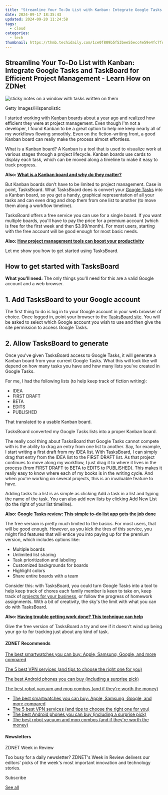 ```yaml
---
title: "Streamline Your To-Do List with Kanban: Integrate Google Tasks and TaskBoard for Efficient Project Management - Learn How on ZDNet"
date: 2024-09-17 18:35:43
updated: 2024-09-20 11:24:58
tags:
  - cloud
categories:
  - tech
thumbnail: https://thmb.techidaily.com/1ce0f809b5f53bee55ecc4e59e4fc7fd703e674d56363d25b6490a7057e74118.jpg
---
```


## Streamline Your To-Do List with Kanban: Integrate Google Tasks and TaskBoard for Efficient Project Management - Learn How on ZDNet

![sticky notes on a window with tasks written on them](https://www.zdnet.com/a/img/resize/3f49ba66eb9f55cd3fbe5309b2d97d846faa2527/2023/05/04/3064b5bb-bb2a-4d31-bf69-930b12a479c6/gettyimages-1398717779.jpg?auto=webp&width=1280)

Getty Images/Hispanolistic

I started [working with Kanban boards](https://www.zdnet.com/home-and-office/work-life/what-is-a-kanban-board-and-why-do-they-matter/) about a year ago and realized how efficient they were at project management. Even though I'm not a developer, I found Kanban to be a great option to help me keep nearly all of my workflows flowing smoothly. Even on the fiction-writing front, a good Kanban board can really make the process almost effortless.

What is a Kanban board? A Kanban is a tool that is used to visualize work at various stages through a project lifecycle. Kanban boards use cards to display each task, which can be moved along a timeline to make it easy to track progress.

**Also: [What is a Kanban board and why do they matter?](https://www.zdnet.com/home-and-office/work-life/what-is-a-kanban-board-and-why-do-they-matter/)**

But Kanban boards don't have to be limited to project management. Case in point, TasksBoard. What TasksBoard does is convert your [Google Tasks](https://www.zdnet.com/article/microsoft-to-do-vs-google-tasks-the-best-list-manager-app-for-you/) into a Kanban board, so you get a handy, graphical representation of all your tasks and can even drag and drop them from one list to another (to move them along a workflow timeline). 

TasksBoard offers a free service you can use for a single board. If you want multiple boards, you'll have to pay the price for a premium account (which is free for the first week and then $3.99/month). For most users, starting with the free account will be good enough for most basic needs. 

**Also: [How project management tools can boost your productivity](https://www.zdnet.com/home-and-office/work-life/what-is-a-project-management-tool-and-can-it-help-you-be-more-productive/)**

Let me show you how to get started using TasksBoard. 

##  How to get started with TasksBoard 

**What you'll need:** The only things you'll need for this are a valid Google account and a web browser.

## 1\. Add TasksBoard to your Google account

The first thing to do is log in to your Google account in your web browser of choice. Once logged in, point your browser to the [TasksBoard site](https://tasksboard.com). You will be asked to select which Google account you wish to use and then give the site permission to access Google Tasks. 

## 2\. Allow TasksBoard to generate

Once you've given TasksBoard access to Google Tasks, it will generate a Kanban board from your current Google Tasks. What this will look like will depend on how many tasks you have and how many lists you've created in Google Tasks.

For me, I had the following lists (to help keep track of fiction writing):

* IDEA
* FIRST DRAFT
* BETA
* EDITS
* PUBLISHED

That translated to a usable Kanban board.

TasksBoard converted my Google Tasks lists into a proper Kanban board.

The really cool thing about TasksBoard that Google Tasks cannot compete with is the ability to drag an entry from one list to another. Say, for example, I start writing a first draft from my IDEA list. With TasksBoard, I can simply drag that entry from the IDEA list to the FIRST DRAFT list. As that project continues to move along my workflow, I just drag it to where it lives in the process (from FIRST DRAFT to BETA to EDITS to PUBLISHED). This makes it really easy to know where each of my books is in the writing cycle. And when you're working on several projects, this is an invaluable feature to have. 

Adding tasks to a list is as simple as clicking Add a task in a list and typing the name of the task. You can also add new lists by clicking Add New List (to the right of your list timeline). 

**Also:** [**Google Tasks review: This simple to-do list app gets the job done**](https://www.zdnet.com/article/google-tasks-review/)

The free version is pretty much limited to the basics. For most users, that will be good enough. However, as you kick the tires of this service, you might find features that will entice you into paying up for the premium version, which includes options like: 

* Multiple boards
* Unlimited list sharing
* Task prioritization and labeling
* Customized backgrounds for boards
* Highlight colors
* Share entire boards with a team

Consider this: with TasksBoard, you could turn Google Tasks into a tool to help keep track of chores each family member is keen to take on, keep track of [projects for your business](https://www.zdnet.com/article/project-management-how-to-cope-with-massive-uncertainty-and-still-get-stuff-done/), or follow the progress of homework assignments. With a bit of creativity, the sky's the limit with what you can do with TasksBoard. 

**Also: [Having trouble getting work done? This technique can help](https://www.zdnet.com/education/professional-development/pomodoro-technique/)**

Give the free version of TasksBoard a try and see if it doesn't wind up being your go-to for tracking just about any kind of task. 

#### **ZDNET** Recommends

[The best smartwatches you can buy: Apple, Samsung, Google, and more compared](https://www.zdnet.com/article/best-smartwatch/ "The best smartwatches you can buy: Apple, Samsung, Google, and more compared")

[The 5 best VPN services (and tips to choose the right one for you)](https://www.zdnet.com/article/best-vpn/ "The 5 best VPN services (and tips to choose the right one for you)")

[The best Android phones you can buy (including a surprise pick)](https://www.zdnet.com/article/best-android-phone/ "The best Android phones you can buy (including a surprise pick)")

[The best robot vacuum and mop combos (and if they're worth the money)](https://www.zdnet.com/article/best-robot-vacuum-mop/ "The best robot vacuum and mop combos (and if they're worth the money)")

* [The best smartwatches you can buy: Apple, Samsung, Google, and more compared](https://www.zdnet.com/article/best-smartwatch/ "The best smartwatches you can buy: Apple, Samsung, Google, and more compared")
* [The 5 best VPN services (and tips to choose the right one for you)](https://www.zdnet.com/article/best-vpn/ "The 5 best VPN services (and tips to choose the right one for you)")
* [The best Android phones you can buy (including a surprise pick)](https://www.zdnet.com/article/best-android-phone/ "The best Android phones you can buy (including a surprise pick)")
* [The best robot vacuum and mop combos (and if they're worth the money)](https://www.zdnet.com/article/best-robot-vacuum-mop/ "The best robot vacuum and mop combos (and if they're worth the money)")

#### Newsletters

ZDNET Week in Review

Too busy for a daily newsletter? ZDNET's Week in Review delivers our editors' picks of the week's most important innovation and technology stories.

 Subscribe

[See all](https://www.zdnet.com/newsletters/)

<ins class="adsbygoogle"
     style="display:block"
     data-ad-format="autorelaxed"
     data-ad-client="ca-pub-7571918770474297"
     data-ad-slot="1223367746"></ins>



<ins class="adsbygoogle"
     style="display:block"
     data-ad-client="ca-pub-7571918770474297"
     data-ad-slot="8358498916"
     data-ad-format="auto"
     data-full-width-responsive="true"></ins>
